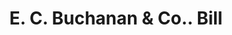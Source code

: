 ---
doi: 10.7916/D8NW0WCK
date_other: '1902'
date_other_textual: '1902'
form: printed ephemera
genre:
- Invoices
name:
- E. C. Buchanan & Co.
object_in_context_url: https://biggert.cul.columbia.edu/items/view/ave_biggert_01561
subject_hierarchical_geographic:
- Memphis, Tennessee, United States
subject_name:
- E. C. Buchanan & Co.
title: E. C. Buchanan & Co.. Bill
sort_title: E. C. Buchanan & Co.. Bill
call_number: ave_biggert_01561
coordinates:
- 35.1175,-89.97111111111111
pid: ave_biggert_01561
identifiers: ave_biggert_01561
thumbnail: https://derivativo-2.library.columbia.edu/iiif/2/ldpd:343940/full/!256,256/0/native.jpg
permalink: "/items/ave_biggert_01561/"
layout: iiif-image-page
---